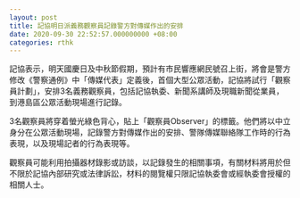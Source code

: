 ```yaml
---
layout: post
title: 記協明日派義務觀察員記錄警方對傳媒作出的安排
date: 2020-09-30 22:52:57.000000000 +08:00
categories: rthk
---
```


記協表示，明天國慶日及中秋節假期，預計有市民響應網民號召上街，將會是警方修改《警察通例》中「傳媒代表」定義後，首個大型公眾活動，記協將試行「觀察員計劃」，安排3名義務觀察員，包括記協執委、新聞系講師及現職新聞從業員，到港島區公眾活動現場進行記錄。

3名觀察員將穿着螢光綠色背心，貼上「觀察員Observer」的標籤。他們將以中立身分在公眾活動現場，記錄警方對傳媒作出的安排、警隊傳媒聯絡隊工作時的行為表現，以及現場記者的行為表現等。

觀察員可能利用拍攝器材錄影或訪談，以記錄發生的相關事項，有關材料將用於但不限於記協內部研究或法律訴訟，材料的閱覽權只限記協執委會或經執委會授權的相關人士。
